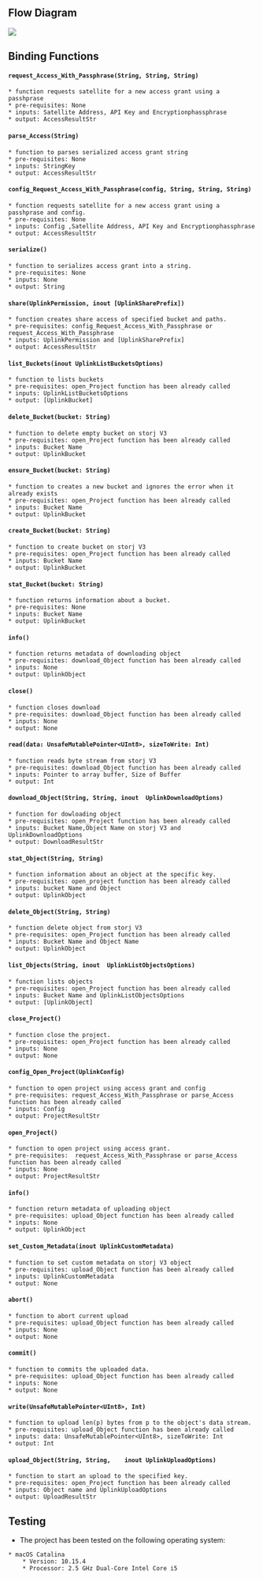 ## Flow Diagram

![](https://github.com/storj-thirdparty/uplink-swift/blob/master/README.assets/arch.drawio.png)



## Binding Functions

#### `request_Access_With_Passphrase(String, String, String)`

    * function requests satellite for a new access grant using a passhprase
    * pre-requisites: None
    * inputs: Satellite Address, API Key and Encryptionphassphrase 
    * output: AccessResultStr

#### `parse_Access(String)`

    * function to parses serialized access grant string
    * pre-requisites: None
    * inputs: StringKey
    * output: AccessResultStr

#### `config_Request_Access_With_Passphrase(config, String, String, String)`

    * function requests satellite for a new access grant using a passhprase and config.
    * pre-requisites: None
    * inputs: Config ,Satellite Address, API Key and Encryptionphassphrase
    * output: AccessResultStr

#### `serialize()`

    * function to serializes access grant into a string.
    * pre-requisites: None
    * inputs: None
    * output: String


#### `share(UplinkPermission, inout [UplinkSharePrefix])`

    * function creates share access of specified bucket and paths.
    * pre-requisites: config_Request_Access_With_Passphrase or request_Access_With_Passphrase
    * inputs: UplinkPermission and [UplinkSharePrefix]
    * output: AccessResultStr


#### `list_Buckets(inout UplinkListBucketsOptions)`

    * function to lists buckets
    * pre-requisites: open_Project function has been already called
    * inputs: UplinkListBucketsOptions
    * output: [UplinkBucket]

#### `delete_Bucket(bucket:​ String)`

    * function to delete empty bucket on storj V3
    * pre-requisites: open_Project function has been already called
    * inputs: Bucket Name
    * output: UplinkBucket

#### `ensure_Bucket(bucket:​ String)`

    * function to creates a new bucket and ignores the error when it already exists
    * pre-requisites: open_Project function has been already called
    * inputs: Bucket Name
    * output: UplinkBucket

#### `create_Bucket(bucket:​ String)`

    * function to create bucket on storj V3
    * pre-requisites: open_Project function has been already called
    * inputs: Bucket Name
    * output: UplinkBucket

#### `stat_Bucket(bucket:​ String)`

    * function returns information about a bucket.
    * pre-requisites: None
    * inputs: Bucket Name 
    * output: UplinkBucket

#### `info()`

    * function returns metadata of downloading object
    * pre-requisites: download_Object function has been already called
    * inputs: None
    * output: UplinkObject

#### `close()`

    * function closes download
    * pre-requisites: download_Object function has been already called
    * inputs: None
    * output: None

#### `read(data:​ UnsafeMutablePointer<UInt8>, sizeToWrite:​ Int)`

    * function reads byte stream from storj V3
    * pre-requisites: download_Object function has been already called
    * inputs: Pointer to array buffer, Size of Buffer
    * output: Int

#### `download_Object(String, String, inout  UplinkDownloadOptions)`

    * function for dowloading object
    * pre-requisites: open_Project function has been already called
    * inputs: Bucket Name,Object Name on storj V3 and UplinkDownloadOptions
    * output: DownloadResultStr


#### `stat_Object(String, String)`

    * function information about an object at the specific key.
    * pre-requisites: open_project function has been already called
    * inputs: bucket Name and Object
    * output: UplinkObject

#### `delete_Object(String, String)`

    * function delete object from storj V3
    * pre-requisites: open_Project function has been already called
    * inputs: Bucket Name and Object Name
    * output: UplinkObject

#### `list_Objects(String, ​inout  UplinkListObjectsOptions)`

    * function lists objects
    * pre-requisites: open_Project function has been already called
    * inputs: Bucket Name and UplinkListObjectsOptions
    * output: [UplinkObject]


#### `close_Project()`

    * function close the project.
    * pre-requisites: open_Project function has been already called
    * inputs: None
    * output: None

#### `config_Open_Project(UplinkConfig)`

    * function to open project using access grant and config
    * pre-requisites: request_Access_With_Passphrase or parse_Access function has been already called
    * inputs: Config
    * output: ProjectResultStr

#### `open_Project()`

    * function to open project using access grant.
    * pre-requisites:  request_Access_With_Passphrase or parse_Access function has been already called
    * inputs: None
    * output: ProjectResultStr

#### `info()`

    * function return metadata of uploading object
    * pre-requisites: upload_Object function has been already called
    * inputs: None
    * output: UplinkObject

#### `set_Custom_Metadata(inout UplinkCustomMetadata)`
 
    * function to set custom metadata on storj V3 object
    * pre-requisites: upload_Object function has been already called
    * inputs: UplinkCustomMetadata
    * output: None

#### `abort()`

    * function to abort current upload
    * pre-requisites: upload_Object function has been already called
    * inputs: None
    * output: None

#### `commit()`

    * function to commits the uploaded data.
    * pre-requisites: upload_Object function has been already called
    * inputs: None
    * output: None

#### `write(UnsafeMutablePointer<UInt8>, Int)`

    * function to upload len(p) bytes from p to the object's data stream.
    * pre-requisites: upload_Object function has been already called
    * inputs: data:​ UnsafeMutablePointer<UInt8>, sizeToWrite:​ Int
    * output: Int

#### `upload_Object(String, String, ​   inout UplinkUploadOptions)`

    * function to start an upload to the specified key.
    * pre-requisites: open_Project function has been already called
    * inputs: Object name and UplinkUploadOptions
    * output: UploadResultStr



## Testing

* The project has been tested on the following operating system:
```
* macOS Catalina
	* Version: 10.15.4
	* Processor: 2.5 GHz Dual-Core Intel Core i5
```
